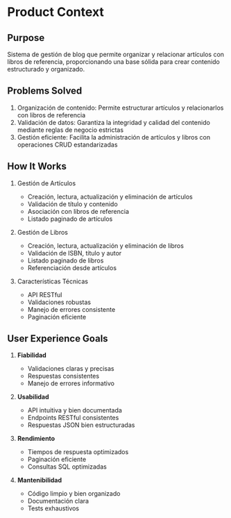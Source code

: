 # Product Context

## Purpose
Sistema de gestión de blog que permite organizar y relacionar artículos con libros de referencia, proporcionando una base sólida para crear contenido estructurado y organizado.

## Problems Solved
1. Organización de contenido: Permite estructurar artículos y relacionarlos con libros de referencia
2. Validación de datos: Garantiza la integridad y calidad del contenido mediante reglas de negocio estrictas
3. Gestión eficiente: Facilita la administración de artículos y libros con operaciones CRUD estandarizadas

## How It Works
1. Gestión de Artículos
   - Creación, lectura, actualización y eliminación de artículos
   - Validación de título y contenido
   - Asociación con libros de referencia
   - Listado paginado de artículos

2. Gestión de Libros
   - Creación, lectura, actualización y eliminación de libros
   - Validación de ISBN, título y autor
   - Listado paginado de libros
   - Referenciación desde artículos

3. Características Técnicas
   - API RESTful
   - Validaciones robustas
   - Manejo de errores consistente
   - Paginación eficiente

## User Experience Goals
1. **Fiabilidad**
   - Validaciones claras y precisas
   - Respuestas consistentes
   - Manejo de errores informativo

2. **Usabilidad**
   - API intuitiva y bien documentada
   - Endpoints RESTful consistentes
   - Respuestas JSON bien estructuradas

3. **Rendimiento**
   - Tiempos de respuesta optimizados
   - Paginación eficiente
   - Consultas SQL optimizadas

4. **Mantenibilidad**
   - Código limpio y bien organizado
   - Documentación clara
   - Tests exhaustivos
